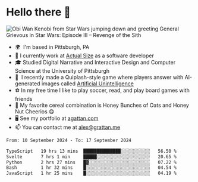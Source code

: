 <!--
**GameDog9988/GameDog9988** is a ✨ _special_ ✨ repository because its `README.md` (this file) appears on your GitHub profile.

Here are some ideas to get you started:

- 🔭 I’m currently working on ...
- 🌱 I’m currently learning ...
- 👯 I’m looking to collaborate on ...
- 🤔 I’m looking for help with ...
- 💬 Ask me about ...
- 📫 How to reach me: ...
- 😄 Pronouns: ...
- ⚡ Fun fact: ...
-->



Hello there 👋
==================================

![Obi Wan Kenobi from Star Wars jumping down and greeting General Grievous in Star Wars: Episode III – Revenge of the Sith](https://github.com/agrattan0820/agrattan0820/assets/51346343/689e56eb-29be-46a5-a079-28ea727b5f7e)


- 🌍  I'm based in Pittsburgh, PA
- 🔭  I currently work at [Actual Size](https://actualsize.com/) as a software developer
- 🎓  Studied Digital Narrative and Interactive Design and Computer Science at the University of Pittsburgh
- 👾  I recently made a Quiplash-style game where players answer with AI-generated images called [Artificial Unintelligence](https://github.com/agrattan0820/artificial-unintelligence)
- ⚽  In my free time I like to play soccer, read, and play board games with friends
- 🥣  My favorite cereal combination is Honey Bunches of Oats and Honey Nut Cheerios 😋
- 🖥️  See my portfolio at [agattan.com](http://agrattan.com/)
- 📫  You can contact me at [alex@grattan.me](mailto:alex@grattan.me)

<!--START_SECTION:waka-->

```txt
From: 10 September 2024 - To: 17 September 2024

TypeScript   19 hrs 13 mins  ██████████████░░░░░░░░░░░   56.50 %
Svelte       7 hrs 1 min     █████░░░░░░░░░░░░░░░░░░░░   20.65 %
Python       2 hrs 27 mins   █▓░░░░░░░░░░░░░░░░░░░░░░░   07.22 %
Bash         1 hr 32 mins    █░░░░░░░░░░░░░░░░░░░░░░░░   04.54 %
JavaScript   1 hr 25 mins    █░░░░░░░░░░░░░░░░░░░░░░░░   04.19 %
```

<!--END_SECTION:waka-->
